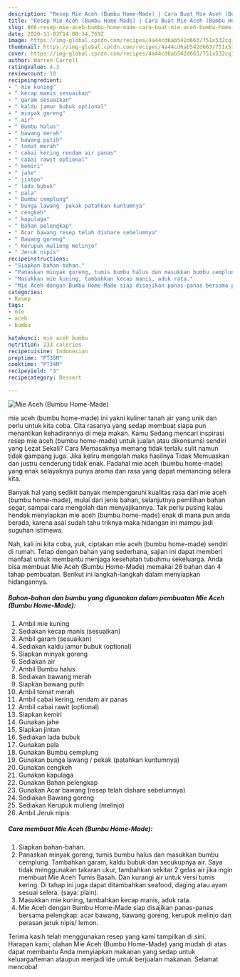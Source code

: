 ```yaml
---
description: "Resep Mie Aceh (Bumbu Home-Made) | Cara Buat Mie Aceh (Bumbu Home-Made) Yang Bikin Ngiler"
title: "Resep Mie Aceh (Bumbu Home-Made) | Cara Buat Mie Aceh (Bumbu Home-Made) Yang Bikin Ngiler"
slug: 866-resep-mie-aceh-bumbu-home-made-cara-buat-mie-aceh-bumbu-home-made-yang-bikin-ngiler
date: 2020-11-03T14:08:34.769Z
image: https://img-global.cpcdn.com/recipes/4a44cd6ab542d663/751x532cq70/mie-aceh-bumbu-home-made-foto-resep-utama.jpg
thumbnail: https://img-global.cpcdn.com/recipes/4a44cd6ab542d663/751x532cq70/mie-aceh-bumbu-home-made-foto-resep-utama.jpg
cover: https://img-global.cpcdn.com/recipes/4a44cd6ab542d663/751x532cq70/mie-aceh-bumbu-home-made-foto-resep-utama.jpg
author: Warren Carroll
ratingvalue: 4.3
reviewcount: 10
recipeingredient:
- " mie kuning"
- " kecap manis sesuaikan"
- " garam sesuaikan"
- " kaldu jamur bubuk optional"
- " minyak goreng"
- " air"
- " Bumbu halus"
- " bawang merah"
- " bawang putih"
- " tomat merah"
- " cabai kering rendam air panas"
- " cabai rawit optional"
- " kemiri"
- " jahe"
- " jintan"
- " lada bubuk"
- " pala"
- " Bumbu cemplung"
- " bunga lawang  pekak patahkan kuntumnya"
- " cengkeh"
- " kapulaga"
- " Bahan pelengkap"
- " Acar bawang resep telah dishare sebelumnya"
- " Bawang goreng"
- " Kerupuk mulieng melinjo"
- " Jeruk nipis"
recipeinstructions:
- "Siapkan bahan-bahan."
- "Panaskan minyak goreng, tumis bumbu halus dan masukkan bumbu cemplung. Tambahkan garam, kaldu bubuk dan secukupnya air. Saya tidak menggunakan takaran ukur, tambahkan sekitar 2 gelas air jika ingin membuat Mie Aceh Tumis Basah. Dan kurangi air untuk versi tumis kering. Di tahap ini juga dapat ditambahkan seafood, daging atau ayam sesuai selera. (saya: plain)."
- "Masukkan mie kuning, tambahkan kecap manis, aduk rata."
- "Mie Aceh dengan Bumbu Home-Made siap disajikan panas-panas bersama pelengkap: acar bawang, bawang goreng, kerupuk melinjo dan perasan jeruk nipis/ lemon."
categories:
- Resep
tags:
- mie
- aceh
- bumbu

katakunci: mie aceh bumbu 
nutrition: 233 calories
recipecuisine: Indonesian
preptime: "PT35M"
cooktime: "PT34M"
recipeyield: "3"
recipecategory: Dessert

---
```



![Mie Aceh (Bumbu Home-Made)](https://img-global.cpcdn.com/recipes/4a44cd6ab542d663/751x532cq70/mie-aceh-bumbu-home-made-foto-resep-utama.jpg)


mie aceh (bumbu home-made) ini yakni kuliner tanah air yang unik dan perlu untuk kita coba. Cita rasanya yang sedap membuat siapa pun menantikan kehadirannya di meja makan.
Kamu Sedang mencari inspirasi resep mie aceh (bumbu home-made) untuk jualan atau dikonsumsi sendiri yang Lezat Sekali? Cara Memasaknya memang tidak terlalu sulit namun tidak gampang juga. Jika keliru mengolah maka hasilnya Tidak Memuaskan dan justru cenderung tidak enak. Padahal mie aceh (bumbu home-made) yang enak selayaknya punya aroma dan rasa yang dapat memancing selera kita.

Banyak hal yang sedikit banyak mempengaruhi kualitas rasa dari mie aceh (bumbu home-made), mulai dari jenis bahan, selanjutnya pemilihan bahan segar, sampai cara mengolah dan menyajikannya. Tak perlu pusing kalau hendak menyiapkan mie aceh (bumbu home-made) enak di mana pun anda berada, karena asal sudah tahu triknya maka hidangan ini mampu jadi suguhan istimewa.




Nah, kali ini kita coba, yuk, ciptakan mie aceh (bumbu home-made) sendiri di rumah. Tetap dengan bahan yang sederhana, sajian ini dapat memberi manfaat untuk membantu menjaga kesehatan tubuhmu sekeluarga. Anda bisa membuat Mie Aceh (Bumbu Home-Made) memakai 26 bahan dan 4 tahap pembuatan. Berikut ini langkah-langkah dalam menyiapkan hidangannya.

<!--inarticleads1-->

##### Bahan-bahan dan bumbu yang digunakan dalam pembuatan Mie Aceh (Bumbu Home-Made):

1. Ambil  mie kuning
1. Sediakan  kecap manis (sesuaikan)
1. Ambil  garam (sesuaikan)
1. Sediakan  kaldu jamur bubuk (optional)
1. Siapkan  minyak goreng
1. Sediakan  air
1. Ambil  Bumbu halus
1. Sediakan  bawang merah
1. Siapkan  bawang putih
1. Ambil  tomat merah
1. Ambil  cabai kering, rendam air panas
1. Ambil  cabai rawit (optional)
1. Siapkan  kemiri
1. Gunakan  jahe
1. Siapkan  jintan
1. Sediakan  lada bubuk
1. Gunakan  pala
1. Gunakan  Bumbu cemplung
1. Gunakan  bunga lawang / pekak (patahkan kuntumnya)
1. Gunakan  cengkeh
1. Gunakan  kapulaga
1. Gunakan  Bahan pelengkap
1. Gunakan  Acar bawang (resep telah dishare sebelumnya)
1. Sediakan  Bawang goreng
1. Sediakan  Kerupuk mulieng (melinjo)
1. Ambil  Jeruk nipis




<!--inarticleads2-->

##### Cara membuat Mie Aceh (Bumbu Home-Made):

1. Siapkan bahan-bahan.
1. Panaskan minyak goreng, tumis bumbu halus dan masukkan bumbu cemplung. Tambahkan garam, kaldu bubuk dan secukupnya air. Saya tidak menggunakan takaran ukur, tambahkan sekitar 2 gelas air jika ingin membuat Mie Aceh Tumis Basah. Dan kurangi air untuk versi tumis kering. Di tahap ini juga dapat ditambahkan seafood, daging atau ayam sesuai selera. (saya: plain).
1. Masukkan mie kuning, tambahkan kecap manis, aduk rata.
1. Mie Aceh dengan Bumbu Home-Made siap disajikan panas-panas bersama pelengkap: acar bawang, bawang goreng, kerupuk melinjo dan perasan jeruk nipis/ lemon.




Terima kasih telah menggunakan resep yang kami tampilkan di sini. Harapan kami, olahan Mie Aceh (Bumbu Home-Made) yang mudah di atas dapat membantu Anda menyiapkan makanan yang sedap untuk keluarga/teman ataupun menjadi ide untuk berjualan makanan. Selamat mencoba!

